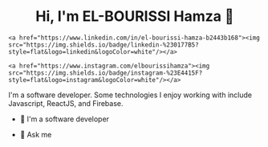 <h1 align="center">Hi, I'm EL-BOURISSI Hamza 👋</h1>
<p align="center">
    
    <a href="https://www.linkedin.com/in/el-bourissi-hamza-b2443b168"><img src="https://img.shields.io/badge/linkedin-%230177B5?style=flat&logo=linkedin&logoColor=white"/></a>
    
    <a href="https://www.instagram.com/elbourissihamza"><img src="https://img.shields.io/badge/instagram-%23E4415F?style=flat&logo=instagram&logoColor=white"/></a>
  </p>
  


I'm a software developer. Some technologies I enjoy working with include Javascript, ReactJS, and Firebase.

- 🔭 I'm a software developer 

- 💬 Ask me 

